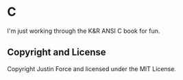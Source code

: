 C
=

I'm just working through the K&R ANSI C book for fun.

Copyright and License
---------------------

Copyright Justin Force and licensed under the MIT License.
